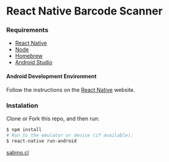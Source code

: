 # React Native Barcode Scanner

### Requirements

- [React Native](https://facebook.github.io/react-native/docs/getting-started.html)
- [Node](https://nodejs.org/en/)
- [Homebrew](https://brew.sh/)
- [Android Studio](https://developer.android.com/studio/install.html)

#### Android Development Environment

Follow the instructions on the [React Native](https://facebook.github.io/react-native/docs/getting-started.html) website.

### Instalation

Clone or Fork this repo, and then run:

```sh
$ npm install
# Run to the emulator or device (if available):
$ react-native run-android
```

[sabino.cl](http://www.sabino.cl)